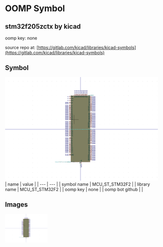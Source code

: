 # OOMP Symbol  
## stm32f205zctx  by kicad  
  
oomp key: none  
  
source repo at: [https://gitlab.com/kicad/libraries/kicad-symbols](https://gitlab.com/kicad/libraries/kicad-symbols)  
## Symbol  
  
[![working.png](working_600.png)](working.png)  
| name | value | 
| --- | --- | 
| symbol name | MCU_ST_STM32F2 | 
| library name | MCU_ST_STM32F2 | 
| oomp key | none | 
| oomp bot github |  | 
## Images  
  
[![working.png](working_140.png)](working.png)  
